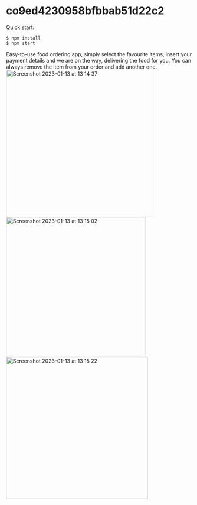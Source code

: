 # co9ed4230958bfbbab51d22c2

Quick start:

```
$ npm install
$ npm start
````

Easy-to-use food ordering app, simply select the favourite items, insert your payment details and we are on the way, delivering the food for you. 
You can always remove the item from your order and add another one.
<img width="399" alt="Screenshot 2023-01-13 at 13 14 37" src="https://user-images.githubusercontent.com/46134711/212329476-d612e7dd-88df-45af-b586-e67ea4a8b4be.png">
<img width="379" alt="Screenshot 2023-01-13 at 13 15 02" src="https://user-images.githubusercontent.com/46134711/212329490-5755cf12-15d7-4135-8998-950ff6d9c21d.png">
<img width="384" alt="Screenshot 2023-01-13 at 13 15 22" src="https://user-images.githubusercontent.com/46134711/212329498-d20859cd-06d3-41fc-a0dd-37f1fb83b790.png">
